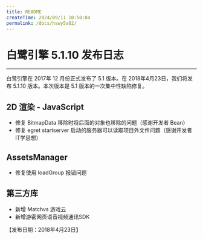 ```yaml
---
title: README
createTime: 2024/09/11 10:50:04
permalink: /docs/hswy5a82/
---
```

# 白鹭引擎 5.1.10 发布日志


---


白鹭引擎在 2017年 12 月份正式发布了 5.1 版本。在 2018年4月23日，我们将发布 5.1.10 版本。本次版本是 5.1 版本的一次集中性缺陷修复。



## 2D 渲染 - JavaScript 

* 修复 BitmapData 移除时将后面的对象也移除的问题（感谢开发者 Bean）
* 修复 egret startserver 启动的服务器可以读取项目外文件问题（感谢开发者 IT学思想）

## AssetsManager
* 修复使用 loadGroup 报错问题

## 第三方库
* 新增 Matchvs 游戏云
* 新增游密网页语音视频通讯SDK


【发布日期：2018年4月23日】
